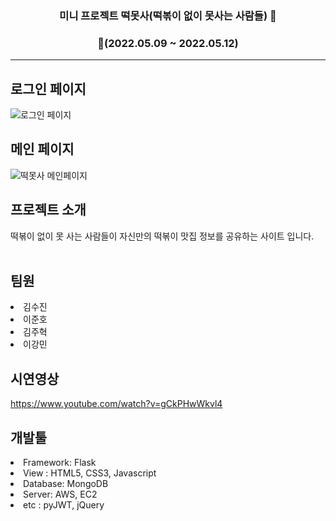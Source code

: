 <div align = "center">
  
### **미니 프로젝트 떡못사(떡볶이 없이 못사는 사람들)**  🥵

### **📆(2022.05.09 ~ 2022.05.12)**  
  -- -
</div>

 ## 로그인 페이지<br>


![로그인 페이지](https://user-images.githubusercontent.com/89718426/168017204-25680598-6332-43ba-a3b2-e02e78135b10.jpg)


 ## 메인 페이지<br>


![떡못사 메인페이지](https://user-images.githubusercontent.com/89718426/168024279-558e60f5-6cd8-4350-b65e-d36619b2d97e.jpg)


## 프로젝트 소개<br>

 떡볶이 없이 못 사는 사람들이 자신만의 떡볶이 맛집 정보를 공유하는 사이트 입니다.<br><br>
 
 
 ## 팀원<br>
 
<li>김수진</li>
<li>이준호</li>
<li>김주혁</li>
<li>이강민</li>
 
 
 ## 시연영상<br>
 
 https://www.youtube.com/watch?v=gCkPHwWkvl4
 
 ## 개발툴<br>
 

<li>Framework: Flask</li>
<li>View : HTML5, CSS3, Javascript</li>
<li>Database: MongoDB</li>
<li>Server: AWS, EC2</li>
<li>etc : pyJWT, jQuery</li>


 
 
 
 
 
 
 

